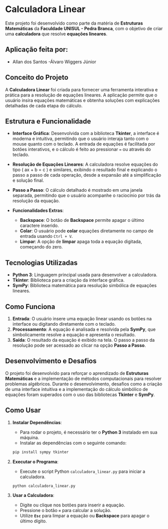 
# **Calculadora Linear**

Este projeto foi desenvolvido como parte da matéria de **Estruturas Matemáticas** da **Faculdade UNISUL - Pedra Branca**, com o objetivo de criar uma **calculadora** que resolve **equações lineares**.

## **Aplicação feita por:**
- Allan dos Santos
-Álvaro Wiggers Júnior

## **Conceito do Projeto**

A **Calculadora Linear** foi criada para fornecer uma ferramenta interativa e prática para a resolução de equações lineares. A aplicação permite que o usuário insira equações matemáticas e obtenha soluções com explicações detalhadas de cada etapa do cálculo.

## **Estrutura e Funcionalidade**

- **Interface Gráfica**: Desenvolvida com a biblioteca **Tkinter**, a interface é moderna e intuitiva, permitindo que o usuário interaja tanto com o mouse quanto com o teclado. A entrada de equações é facilitada por botões interativos, e o cálculo é feito ao pressionar `=` ou através do teclado.

- **Resolução de Equações Lineares**: A calculadora resolve equações do tipo \( ax + b = c \) e similares, exibindo o resultado final e explicando o passo a passo de cada operação, desde a expansão até a simplificação e solução final.

- **Passo a Passo**: O cálculo detalhado é mostrado em uma janela separada, permitindo que o usuário acompanhe o raciocínio por trás da resolução da equação.

- **Funcionalidades Extras**:
  - **Backspace**: O botão de **Backspace** permite apagar o último caractere inserido.
  - **Colar**: O usuário pode **colar** equações diretamente no campo de entrada usando `Ctrl + V`.
  - **Limpar**: A opção de **limpar** apaga toda a equação digitada, começando do zero.

## **Tecnologias Utilizadas**

- **Python 3**: Linguagem principal usada para desenvolver a calculadora.
- **Tkinter**: Biblioteca para a criação da interface gráfica.
- **SymPy**: Biblioteca matemática para resolução simbólica de equações lineares.

## **Como Funciona**

1. **Entrada**: O usuário insere uma equação linear usando os botões na interface ou digitando diretamente com o teclado.
2. **Processamento**: A equação é analisada e resolvida pela **SymPy**, que simbolicamente resolve a equação e apresenta o resultado.
3. **Saída**: O resultado da equação é exibido na tela. O passo a passo da resolução pode ser acessado ao clicar na opção **Passo a Passo**.

## **Desenvolvimento e Desafios**

O projeto foi desenvolvido para reforçar o aprendizado de **Estruturas Matemáticas** e a implementação de métodos computacionais para resolver problemas algébricos. Durante o desenvolvimento, desafios como a criação de uma interface intuitiva e a implementação do cálculo simbólico de equações foram superados com o uso das bibliotecas **Tkinter** e **SymPy**.

## **Como Usar**

1. **Instalar Dependências**:
   - Para rodar o projeto, é necessário ter o **Python 3** instalado em sua máquina.
   - Instalar as dependências com o seguinte comando:

   ```bash
   pip install sympy tkinter
   ```

2. **Executar o Programa**:
   - Execute o script Python `calculadora_linear.py` para iniciar a calculadora.

   ```bash
   python calculadora_linear.py
   ```

3. **Usar a Calculadora**:
   - Digite ou clique nos botões para inserir a equação.
   - Pressione o botão **`=`** para calcular a solução.
   - Utilize **`Esc`** para limpar a equação ou **Backspace** para apagar o último dígito.

